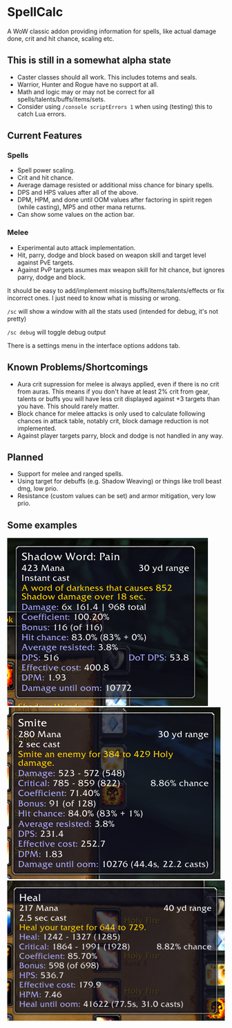 # SpellCalc

A WoW classic addon providing information for spells, like actual damage done, crit and hit chance, scaling etc.

## This is still in a somewhat alpha state

* Caster classes should all work. This includes totems and seals.
* Warrior, Hunter and Rogue have no support at all.
* Math and logic may or may not be correct for all spells/talents/buffs/items/sets. 
* Consider using `/console scriptErrors 1` when using (testing) this to catch Lua errors.

## Current Features
### Spells

* Spell power scaling.
* Crit and hit chance.
* Average damage resisted or additional miss chance for binary spells.
* DPS and HPS values after all of the above.
* DPM, HPM, and done until OOM values after factoring in spirit regen (while casting), MP5 and other mana returns.
* Can show some values on the action bar.

### Melee

* Experimental auto attack implementation.
* Hit, parry, dodge and block based on weapon skill and target level against PvE targets.
* Against PvP targets asumes max weapon skill for hit chance, but ignores parry, dodge and block.

It should be easy to add/implement missing buffs/items/talents/effects or fix incorrect ones. I just need to know what is missing or wrong.

`/sc` will show a window with all the stats used (intended for debug, it's not pretty)

`/sc debug` will toggle debug output

There is a settings menu in the interface options addons tab.

## Known Problems/Shortcomings
* Aura crit supression for melee is always applied, even if there is no crit from auras. This means if you don't have at least 2% crit from gear, talents or buffs you will have less crit displayed against +3 targets than you have. This should rarely matter.
* Block chance for melee attacks is only used to calculate following chances in attack table, notably crit, block damage reduction is not implemented.
* Against player targets parry, block and dodge is not handled in any way.

## Planned
* Support for melee and ranged spells.
* Using target for debuffs (e.g. Shadow Weaving) or things like troll beast dmg, low prio.
* Resistance (custom values can be set) and armor mitigation, very low prio.

## Some examples
![example](images/example1.png)
![example2](images/example2.png)
![example3](images/example3.png)